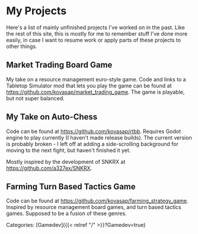 # My Projects

Here's a list of mainly unfinished projects I've worked on in the past. Like
the rest of this site, this is mostly for me to remember stuff I've done more
easily, in case I want to resume work or apply parts of these projects to other
things.


## Market Trading Board Game

My take on a resource management euro-style game. Code and links to a Tabletop
Simulator mod that lets you play the game can be found at
https://github.com/kovasap/market_trading_game. The game is playable, but not
super balanced.


## My Take on Auto-Chess

Code can be found at https://github.com/kovasap/rtbb. Requires Godot engine to
play currently (I haven't made release builds). The current version is probably
broken - I left off at adding a side-scrolling background for moving to the
next fight, but haven't finished it yet.

Mostly inspired by the development of SNKRX at https://github.com/a327ex/SNKRX.


## Farming Turn Based Tactics Game

Code can be found at https://github.com/kovasap/farming_strategy_game. Inspired
by resource management board games, and turn based tactics games. Supposed to
be a fusion of these genres.

Categories: [Gamedev]({{< relref "/" >}}?Gamedev=true)